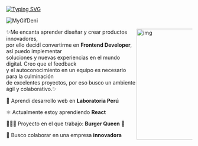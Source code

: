 <a href="https://git.io/typing-svg"><img src="https://readme-typing-svg.demolab.com?font=Fira+Code&size=30&pause=1000&color=F733E9&background=23E7FF00&center=verdadero&vCenter=falso&width=435&lines=Hola+%F0%9F%91%8B+Soy+Denis" alt="Typing SVG" /></a>

![MyGifDeni](https://user-images.githubusercontent.com/104202005/199548058-b26bc727-27d5-45e6-8538-e840d95aa88a.gif)

<img align="right" src="https://user-images.githubusercontent.com/104202005/199613663-9d2720fc-c2b0-410f-93c9-c5fd024855f8.gif" width="300px" alt="img" align="right" style="max-width: 30%;">

<p dir="auto">
✨Me encanta aprender diseñar y crear productos innovadores, <br>
  por ello decidí convertirme en <strong>Frontend Developer</strong>, así puedo implementar <br>
  soluciones y nuevas experiencias en el mundo digital. Creo que el feedback<br>
  y el autoconocimiento en un equipo es necesario para la culminación <br>
  de excelentes proyectos, por eso busco un ambiente ágil y colaborativo.✨<br> 
</p>


💛 Aprendí desarrollo web en <strong>Laboratoria Perú</strong>

⚛️ Actualmente estoy aprendiendo <strong>React</strong>

👩🏻‍💻  Proyecto en el que trabajo: <strong>Burger Queen</strong> 🌱

👯 Busco colaborar en una empresa <strong>innovadora</strong>




